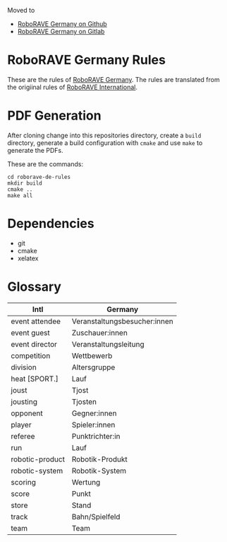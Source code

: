 Moved to
- [RoboRAVE Germany on Github](https://github.com/roborave-de/roborave-de-rules)
- [RoboRAVE Germany on Gitlab](https://gitlab.com/roborave-de/roborave-de-rules)

# RoboRAVE Germany Rules

These are the rules of [RoboRAVE Germany](https://roborave.de). The rules are
translated from the origiinal rules of
[RoboRAVE International](https://roboraveinternational.org/#/challenges).


# PDF Generation

After cloning change into this repositories directory, create a `build`
directory, generate a build configuration with `cmake` and use `make` to
generate the PDFs.

These are the commands:

```
cd roborave-de-rules
mkdir build
cmake ..
make all
```

# Dependencies

- git
- cmake
- xelatex

# Glossary

| Intl           | Germany                     |
|---------       |------------                 |
|event attendee  |Veranstaltungsbesucher:innen |
|event guest     |Zuschauer:innen              |
|event director  |Veranstaltungsleitung        |
|competition     |Wettbewerb                   |
|division        |Altersgruppe                 |
|heat [SPORT.]   |Lauf                         |
|joust           |Tjost                        |
|jousting        |Tjosten                      |
|opponent        |Gegner:innen                 |
|player          |Spieler:innen                |
|referee         |Punktrichter:in              |
|run             |Lauf                         |
|robotic-product |Robotik-Produkt              |
|robotic-system  |Robotik-System               |
|scoring         |Wertung                      |
|score           |Punkt                        |
|store           |Stand                        |
|track           |Bahn/Spielfeld               |
|team            |Team                         |
